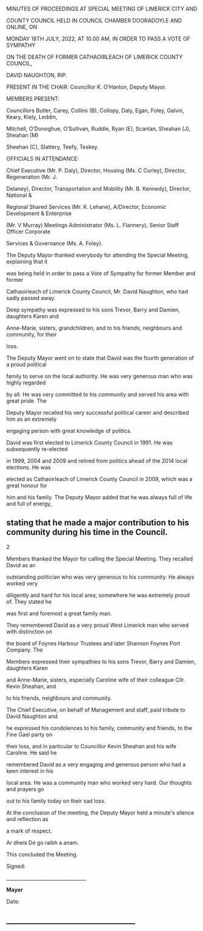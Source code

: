 MINUTES OF PROCEEDINGS AT SPECIAL MEETING OF LIMERICK CITY AND

COUNTY COUNCIL HELD IN COUNCIL CHAMBER DOORADOYLE AND ONLINE, ON

MONDAY 18TH JULY, 2022, AT 10.00 AM, IN ORDER TO PASS A VOTE OF SYMPATHY

ON THE DEATH OF FORMER CATHAOIRLEACH OF LIMERICK COUNTY COUNCIL,

DAVID NAUGHTON, RIP.

PRESENT IN THE CHAIR: Councillor K. O’Hanlon, Deputy Mayor.

MEMBERS PRESENT:

Councillors Butler, Carey, Collins (B), Collopy, Daly, Egan, Foley, Galvin, Keary, Kiely, Leddin,

Mitchell, O’Donoghue, O’Sullivan, Ruddle, Ryan (E), Scanlan, Sheahan (J), Sheahan (M)

Sheehan (C), Slattery, Teefy, Teskey.

OFFICIALS IN ATTENDANCE:

Chief Executive (Mr. P. Daly), Director, Housing (Ms. C Curley), Director, Regeneration (Mr. J.

Delaney), Director, Transportation and Mobility (Mr. B. Kennedy), Director, National &

Regional Shared Services (Mr. K. Lehane), A/Director, Economic Development & Enterprise

(Mr. V Murray) Meetings Administrator (Ms. L. Flannery), Senior Staff Officer Corporate

Services & Governance (Ms. A. Foley).

The Deputy Mayor thanked everybody for attending the Special Meeting, explaining that it

was being held in order to pass a Vote of Sympathy for former Member and former

Cathaoirleach of Limerick County Council, Mr. David Naughton, who had sadly passed away.

Deep sympathy was expressed to his sons Trevor, Barry and Damien, daughters Karen and

Anne-Marie, sisters, grandchildren, and to his friends, neighbours and community, for their

loss.

The Deputy Mayor went on to state that David was the fourth generation of a proud political

family to serve on the local authority. He was very generous man who was highly regarded

by all. He was very committed to his community and served his area with great pride. The

Deputy Mayor recalled his very successful political career and described him as an extremely

engaging person with great knowledge of politics.

David was first elected to Limerick County Council in 1991. He was subsequently re-elected

in 1999, 2004 and 2009 and retired from politics ahead of the 2014 local elections. He was

elected as Cathaoirleach of Limerick County Council in 2009, which was a great honour for

him and his family. The Deputy Mayor added that he was always full of life and full of energy,

stating that he made a major contribution to his community during his time in the Council.
---
2

Members thanked the Mayor for calling the Special Meeting. They recalled David as an

outstanding politician who was very generous to his community. He always worked very

diligently and hard for his local area, somewhere he was extremely proud of. They stated he

was first and foremost a great family man.

They remembered David as a very proud West Limerick man who served with distinction on

the board of Foynes Harbour Trustees and later Shannon Foynes Port Company. The

Members expressed their sympathies to his sons Trevor, Barry and Damien, daughters Karen

and Anne-Marie, sisters, especially Caroline wife of their colleague Cllr. Kevin Sheahan, and

to his friends, neighbours and community.

The Chief Executive, on behalf of Management and staff, paid tribute to David Naughton and

he expressed his condolences to his family, community and friends, to the Fine Gael party on

their loss, and in particular to Councillor Kevin Sheahan and his wife Caroline. He said he

remembered David as a very engaging and generous person who had a keen interest in his

local area. He was a community man who worked very hard. Our thoughts and prayers go

out to his family today on their sad loss.

At the conclusion of the meeting, the Deputy Mayor held a minute's silence and reflection as

a mark of respect.

Ar dheis Dé go raibh a anam.

This concluded the Meeting.

Signed:

\_\_\_\_\_\_\_\_\_\_\_\_\_\_\_\_\_\_\_\_\_\_\_\_\_\_\_\_\_\_\_\_\_

**Mayor**

Date:

\_\_\_\_\_\_\_\_\_\_\_\_\_\_\_\_\_\_\_\_\_\_\_\_\_\_\_\_\_\_\_\_\_\_
---
